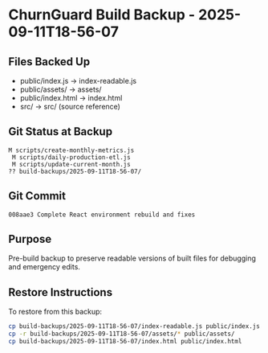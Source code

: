 # ChurnGuard Build Backup - 2025-09-11T18-56-07

## Files Backed Up
- public/index.js -> index-readable.js
- public/assets/ -> assets/
- public/index.html -> index.html
- src/ -> src/ (source reference)

## Git Status at Backup
```
M scripts/create-monthly-metrics.js
 M scripts/daily-production-etl.js
 M scripts/update-current-month.js
?? build-backups/2025-09-11T18-56-07/
```

## Git Commit
```
008aae3 Complete React environment rebuild and fixes
```

## Purpose
Pre-build backup to preserve readable versions of built files for debugging and emergency edits.

## Restore Instructions
To restore from this backup:
```bash
cp build-backups/2025-09-11T18-56-07/index-readable.js public/index.js
cp -r build-backups/2025-09-11T18-56-07/assets/* public/assets/
cp build-backups/2025-09-11T18-56-07/index.html public/index.html
```

